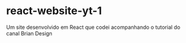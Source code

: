 # react-website-yt-1
Um site desenvolvido em React que codei acompanhando o tutorial do canal Brian Design
